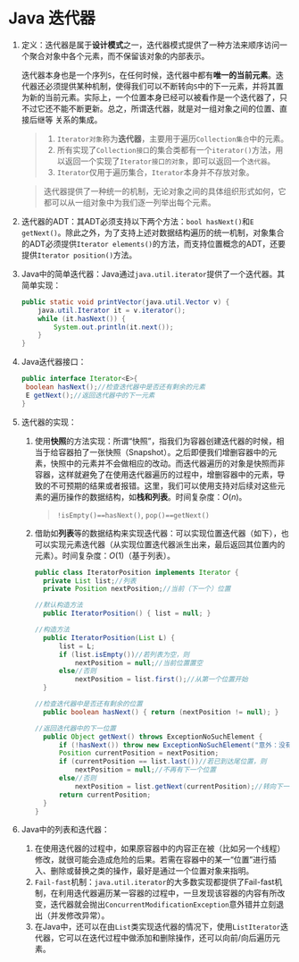# Java 迭代器

1. 定义：迭代器是属于**设计模式**之一，迭代器模式提供了一种方法来顺序访问一个聚合对象中各个元素，而不保留该对象的内部表示。

   迭代器本身也是一个序列`S`，在任何时候，迭代器中都有**唯一的当前元素**。迭代器还必须提供某种机制，使得我们可以不断转向`S`中的下一元素，并将其置为新的当前元素。实际上，一个位置本身已经可以被看作是一个迭代器了，只不过它还不能不断更新。总之，所谓迭代器，就是对一组对象之间的位置、直接后继等 关系的集成。

   > 1. `Iterator对象`称为**迭代器**，主要用于遍历`Collection集合`中的元素。
   > 2. 所有实现了`Collection接口`的集合类都有一个`iterator()`方法，用以返回一个实现了`Iterator接口的对象`，即可以返回一个`迭代器`。
   > 3. `Iterator`仅用于遍历集合，`Iterator`本身并不存放对象。

   > 迭代器提供了一种统一的机制，无论对象之间的具体组织形式如何，它都可以从一组对象中为我们逐一列举出每个元素。

2. 迭代器的ADT：其ADT必须支持以下两个方法：`bool hasNext()`和`E getNext()`。除此之外，为了支持上述对数据结构遍历的统一机制，对象集合的ADT必须提供`Iterator elements()`的方法，而支持位置概念的ADT，还要提供`Iterator position()`方法。

3. Java中的简单迭代器：Java通过`java.util.iterator`提供了一个迭代器。其简单实现：

   ```java
   public static void printVector(java.util.Vector v) {
       java.util.Iterator it = v.iterator();
       while (it.hasNext()) {
           System.out.println(it.next());
       }
   }
   ```

4. Java迭代器接口：

   ```java
   public interface Iterator<E>{
   	boolean hasNext();//检查迭代器中是否还有剩余的元素
   	E getNext();//返回迭代器中的下一元素 
   }
   ```

5. 迭代器的实现：
   1. 使用**快照**的方法实现：所谓“快照”，指我们为容器创建迭代器的时候，相当于给容器拍了一张快照（Snapshot）。之后即便我们增删容器中的元素，快照中的元素并不会做相应的改动。而迭代器遍历的对象是快照而非容器，这样就避免了在使用迭代器遍历的过程中，增删容器中的元素，导致的不可预期的结果或者报错。这里，我们可以使用支持对后续对这些元素的遍历操作的数据结构，如**栈和列表**。时间复杂度：$O(n)$。

      > `!isEmpty()==hasNext()`, `pop()==getNext()`

   2. 借助如**列表**等的数据结构来实现迭代器：可以实现位置迭代器（如下），也可以实现元素迭代器（从实现位置迭代器派生出来，最后返回其位置内的元素）。时间复杂度：$O(1)$（基于列表）。

      ```java
      public class IteratorPosition implements Iterator {
      	private List list;//列表
      	private Position nextPosition;//当前（下一个）位置
      
      //默认构造方法
      	public IteratorPosition() { list = null; }
      
      //构造方法
      	public IteratorPosition(List L) {
      		list = L;
      		if (list.isEmpty())//若列表为空，则
      			nextPosition = null;//当前位置置空
      		else//否则
      			nextPosition = list.first();//从第一个位置开始
      	}
      
      //检查迭代器中是否还有剩余的位置
      	public boolean hasNext() { return (nextPosition != null); }
      
      //返回迭代器中的下一位置
      	public Object getNext() throws ExceptionNoSuchElement {
      		if (!hasNext()) throw new ExceptionNoSuchElement("意外：没有下一位置");
      		Position currentPosition = nextPosition;
      		if (currentPosition == list.last())//若已到达尾位置，则
      			nextPosition = null;//不再有下一个位置
      		else//否则
      			nextPosition = list.getNext(currentPosition);//转向下一位置
      		return currentPosition;
      	}
      }
      ```

6. Java中的列表和迭代器：

   1. 在使用迭代器的过程中，如果原容器中的内容正在被（比如另一个线程）修改，就很可能会造成危险的后果。若需在容器中的某一“位置”进行插入、删除或替换之类的操作，最好是通过一个位置对象来指明。
   2. `Fail-fast`机制：`java.util.iterator`的大多数实现都提供了Fail-fast机制，在利用迭代器遍历某一容器的过程中，一旦发现该容器的内容有所改变，迭代器就会抛出`ConcurrentModificationException`意外错并立刻退出（并发修改异常）。
   3. 在Java中，还可以在由`List`类实现迭代器的情况下，使用`ListIterator`迭代器，它可以在迭代过程中做添加和删除操作，还可以向前/向后遍历元素。


